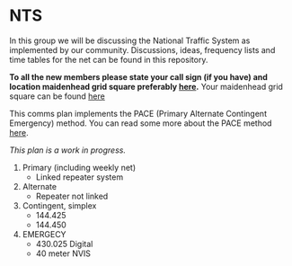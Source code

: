# NTS
In this group we will be discussing the National Traffic System as implemented by our community.
Discussions, ideas, frequency lists and time tables for the net can be found in this repository.

**To all the new members please state your call sign (if you have) and location maidenhead grid square preferably [here](https://docs.google.com/spreadsheets/d/1X_aenYnbYdVGVDUNO4l5cqDvjq40XQs6HM93lyN8544/edit?usp=drivesdk).**
Your maidenhead grid square can be found [here](https://www.levinecentral.com/ham/grid_square.php)

This comms plan implements the PACE (Primary Alternate Contingent Emergency) method. You can read some more about the PACE method [here](https://www.trex-arms.com/articles/).

*This plan is a work in progress.*

1. Primary (including weekly net)
   - Linked repeater system
2. Alternate
   - Repeater not linked
3. Contingent, simplex
   - 144.425
   - 144.450
4. EMERGECY
   - 430.025 Digital
   - 40 meter NVIS
   

